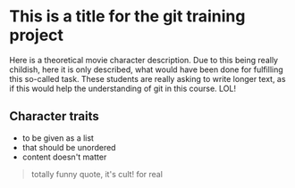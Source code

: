 # This is a title for the git training project 
Here is a theoretical movie character description. Due to this being really childish, here it is only described, what would have been done for fulfilling this so-called task.
These students are really asking to write longer text, as if this would help the understanding of git in this course. LOL! 
## Character traits
* to be given as a list
* that should be unordered
* content doesn't matter
> totally funny quote, it's cult!
> for real

